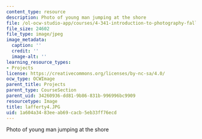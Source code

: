 ```yaml
---
content_type: resource
description: Photo of young man jumping at the shore
file: /ol-ocw-studio-app/courses/4-341-introduction-to-photography-fall-2002/1a604a3483eeab69cacb5eb33ff76ecd_lafferty4.JPG
file_size: 24602
file_type: image/jpeg
image_metadata:
  caption: ''
  credit: ''
  image-alt: ''
learning_resource_types:
- Projects
license: https://creativecommons.org/licenses/by-nc-sa/4.0/
ocw_type: OCWImage
parent_title: Projects
parent_type: CourseSection
parent_uid: 34260936-dd81-9b86-831b-996996bc9909
resourcetype: Image
title: lafferty4.JPG
uid: 1a604a34-83ee-ab69-cacb-5eb33ff76ecd
---
```

Photo of young man jumping at the shore